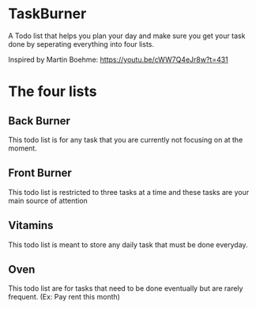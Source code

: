 # TaskBurner
A Todo list that helps you plan your day and make sure you get your task done by seperating everything into four lists.

Inspired by Martin Boehme: https://youtu.be/cWW7Q4eJr8w?t=431

# The four lists

## Back Burner
This todo list is for any task that you are currently not focusing on at the moment.

## Front Burner
This todo list is restricted to three tasks at a time and these tasks are your main source of attention

## Vitamins
This todo list is meant to store any daily task that must be done everyday.

## Oven
This todo list are for tasks that need to be done eventually but are rarely frequent. (Ex: Pay rent this month)

